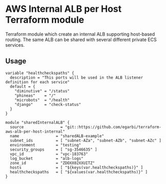 AWS Internal ALB per Host Terraform module
========================

Terraform module which create an internal ALB supporting host-based routing.
The same ALB can be shared with several different private ECS services.  

Usage
-----

```hcl
variable "healthcheckspaths" {
  description = "This ports will be used in the ALB listener definition for each service"
  default = {
    "diminutive" = "/status"
    "phineas"    = "/"
    "microbots"  = "/health"
    "django"     = "check-status"
  }
}

module "sharedInternalALB" {
  source                = "git::https://github.com/egarbi/terraform-aws-alb-per-host-internal"
  name                = "sharedALB-example"
  subnet_ids          = [ "subnet-AZa", "subnet-AZb", "subnet-AZc" ]
  environment         = "testing"
  security_groups     = [ "sg-3546635" ]
  vpc_id              = "vpc-183763"
  log_bucket          = "alb-logs"
  zone_id             = "ZDOXX02XXUITZ"
  hosts               = [ "${keys(var.healthcheckspaths)}" ]
  healthcheckspaths   = [ "${values(var.healthcheckspaths)}" ]
}
```
